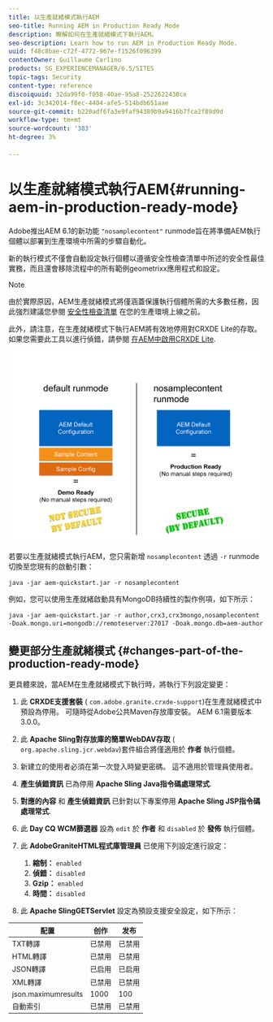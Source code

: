```yaml
---
title: 以生產就緒模式執行AEM
seo-title: Running AEM in Production Ready Mode
description: 瞭解如何在生產就緒模式下執行AEM。
seo-description: Learn how to run AEM in Production Ready Mode.
uuid: f48c8bae-c72f-4772-967e-f1526f096399
contentOwner: Guillaume Carlino
products: SG_EXPERIENCEMANAGER/6.5/SITES
topic-tags: Security
content-type: reference
discoiquuid: 32da99f0-f058-40ae-95a8-2522622438ce
exl-id: 3c342014-f8ec-4404-afe5-514bdb651aae
source-git-commit: b220adf6fa3e9faf94389b9a9416b7fca2f89d9d
workflow-type: tm+mt
source-wordcount: '383'
ht-degree: 3%

---
```


# 以生產就緒模式執行AEM{#running-aem-in-production-ready-mode}

Adobe推出AEM 6.1的新功能 `"nosamplecontent"` runmode旨在將準備AEM執行個體以部署到生產環境中所需的步驟自動化。

新的執行模式不僅會自動設定執行個體以遵循安全性檢查清單中所述的安全性最佳實務，而且還會移除流程中的所有範例geometrixx應用程式和設定。

>[!NOTE]
>
>由於實際原因，AEM生產就緒模式將僅涵蓋保護執行個體所需的大多數任務，因此強烈建議您參閱 [安全性檢查清單](/help/sites-administering/security-checklist.md) 在您的生產環境上線之前。
>
>此外，請注意，在生產就緒模式下執行AEM將有效地停用對CRXDE Lite的存取。 如果您需要此工具以進行偵錯，請參閱 [在AEM中啟用CRXDE Lite](/help/sites-administering/enabling-crxde-lite.md).

![chlimage_1-83](assets/chlimage_1-83a.png)

若要以生產就緒模式執行AEM，您只需新增 `nosamplecontent` 透過 `-r` runmode切換至您現有的啟動引數：

```shell
java -jar aem-quickstart.jar -r nosamplecontent
```

例如，您可以使用生產就緒啟動具有MongoDB持續性的製作例項，如下所示：

```shell
java -jar aem-quickstart.jar -r author,crx3,crx3mongo,nosamplecontent -Doak.mongo.uri=mongodb://remoteserver:27017 -Doak.mongo.db=aem-author
```

## 變更部分生產就緒模式 {#changes-part-of-the-production-ready-mode}

更具體來說，當AEM在生產就緒模式下執行時，將執行下列設定變更：

1. 此 **CRXDE支援套裝** ( `com.adobe.granite.crxde-support`)在生產就緒模式中預設為停用。 可隨時從Adobe公共Maven存放庫安裝。 AEM 6.1需要版本3.0.0。

1. 此 **Apache Sling對存放庫的簡單WebDAV存取** ( `org.apache.sling.jcr.webdav`)套件組合將僅適用於 **作者** 執行個體。

1. 新建立的使用者必須在第一次登入時變更密碼。 這不適用於管理員使用者。
1. **產生偵錯資訊** 已為停用 **Apache Sling Java指令碼處理常式**.

1. **對應的內容** 和 **產生偵錯資訊** 已針對以下專案停用 **Apache Sling JSP指令碼處理常式**.

1. 此 **Day CQ WCM篩選器** 設為 `edit` 於 **作者** 和 `disabled` 於 **發佈** 執行個體。

1. 此 **AdobeGraniteHTML程式庫管理員** 已使用下列設定進行設定：

   1. **縮制：** `enabled`
   1. **偵錯：** `disabled`
   1. **Gzip：** `enabled`
   1. **時間：** `disabled`

1. 此 **Apache SlingGETServlet** 設定為預設支援安全設定，如下所示：

| **配置** | **创作** | **发布** |
|---|---|---|
| TXT轉譯 | 已禁用 | 已禁用 |
| HTML轉譯 | 已禁用 | 已禁用 |
| JSON轉譯 | 已启用 | 已启用 |
| XML轉譯 | 已禁用 | 已禁用 |
| json.maximumresults | 1000 | 100 |
| 自動索引 | 已禁用 | 已禁用 |
